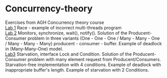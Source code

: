 # Concurrency-theory
Exercises from AGH Concurrency theory course <br>
[Lab 1](Lab1/) Race - example of incorrect multi-threads program<br>
[Lab 2](Lab2/) Monitors, synchronize, wait(), notify(). Solution of the Producent-Consumer problem in three variants (One - One - One / Many - Many - One / Many - Many - Many) producent - consumer - buffer. Example of deadlock in (Many-Many-One) model. <br>
[Lab3](Lab3/) Starvation, interface Lock and Condition. Solution of the Producent-Consumer problem with many element request from Producent/Consumers. Starvation-free implementation with 4 conditions. Example of deadlock with inappropriate buffer's length. Example of starvation with 2 Conditions. <br>
